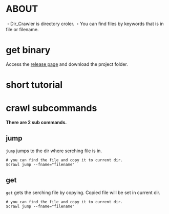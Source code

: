 # ABOUT
・Dir_Crawler is directory croler.
・You can find files by keywords that is in file or filename.

# get binary
Access the [release page](https://github.com/mox692/ChromeExtention_SettingTimer/releases) and download the project folder. 

# short tutorial


# crawl subcommands
**There are 2 sub commands.**

## jump
`jump` jumps to the dir where serching file is in.  
```
# you can find the file and copy it to current dir. 
$crawl jump --fname="filename"
```

## get
`get` gets the serching file by copying. Copied file will be set in current dir.
```
# you can find the file and copy it to current dir. 
$crawl jump --fname="filename"
```
